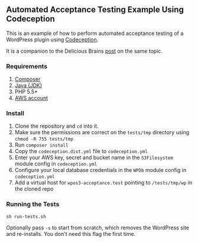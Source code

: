 ## Automated Acceptance Testing Example Using Codeception

This is an example of how to perform automated acceptance testing of a WordPress plugin using [Codeception](http://codeception.com/).

It is a companion to the Delicious Brains [post](https://deliciousbrains.com/?p=15941) on the same topic.

### Requirements

1. [Composer](https://getcomposer.org/)
2. [Java (JDK)](http://www.oracle.com/technetwork/java/javase/downloads/index.html)
3. PHP 5.5+
4. [AWS account](https://aws.amazon.com/)

### Install

1. Clone the repository and `cd` into it.
1. Make sure the permissions are correct on the `tests/tmp` directory using `chmod -R 755 tests/tmp`
1. Run `composer install`
1. Copy the `codeception.dist.yml` file to `codeception.yml`
1. Enter your AWS key, secret and bucket name in the `S3Filesystem` module config in `codeception.yml`
1. Configure your local database credentials in the `WPDb` module config in `codeception.yml`
1. Add a virtual host for `wpos3-acceptance.test` pointing to `/tests/tmp/wp` in the cloned repo

### Running the Tests

`sh run-tests.sh`

Optionally pass `-s` to start from scratch, which removes the WordPress site and re-installs. You don't need this flag the first time.